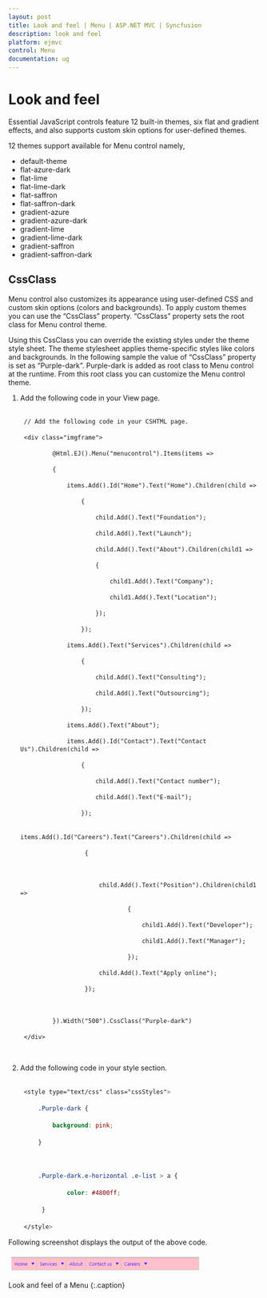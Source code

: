 ```yaml
---
layout: post
title: Look and feel | Menu | ASP.NET MVC | Syncfusion
description: look and feel
platform: ejmvc
control: Menu
documentation: ug
---
```


# Look and feel

Essential JavaScript controls feature 12 built-in themes, six flat and gradient effects, and also supports custom skin options for user-defined themes.

12 themes support available for Menu control namely,

* default-theme
* flat-azure-dark
* flat-lime
* flat-lime-dark
* flat-saffron
* flat-saffron-dark
* gradient-azure
* gradient-azure-dark
* gradient-lime
* gradient-lime-dark
* gradient-saffron
* gradient-saffron-dark

## CssClass

Menu control also customizes its appearance using user-defined CSS and custom skin options (colors and backgrounds). To apply custom themes you can use the “CssClass” property. “CssClass” property sets the root class for Menu control theme.

Using this CssClass you can override the existing styles under the theme style sheet. The theme stylesheet applies theme-specific styles like colors and backgrounds. In the following sample the value of “CssClass” property is set as “Purple-dark”. Purple-dark is added as root class to Menu control at the runtime. From this root class you can customize the Menu control theme.

1. Add the following code in your View page.

   ~~~ cshtml

	// Add the following code in your CSHTML page.

	<div class="imgframe">

			@Html.EJ().Menu("menucontrol").Items(items =>

			{

				items.Add().Id("Home").Text("Home").Children(child =>

					{

						child.Add().Text("Foundation");

						child.Add().Text("Launch");

						child.Add().Text("About").Children(child1 =>

						{

							child1.Add().Text("Company");

							child1.Add().Text("Location");

						});

					});

				items.Add().Text("Services").Children(child =>

					{

						child.Add().Text("Consulting");

						child.Add().Text("Outsourcing");

					});

				items.Add().Text("About");

				items.Add().Id("Contact").Text("Contact Us").Children(child =>

					{

						child.Add().Text("Contact number");

						child.Add().Text("E-mail");

					});

				items.Add().Id("Careers").Text("Careers").Children(child =>

					 {



						 child.Add().Text("Position").Children(child1 =>

								 {

									 child1.Add().Text("Developer");

									 child1.Add().Text("Manager");

								 });

						 child.Add().Text("Apply online");

					 });



			}).Width("500").CssClass("Purple-dark")

	</div>



   ~~~
   

2. Add the following code in your style section.


   ~~~ css

	<style type="text/css" class="cssStyles">

		.Purple-dark {

			background: pink;

		}



		.Purple-dark.e-horizontal .e-list > a {

				color: #4800ff;

		 }

	</style>

   ~~~
   

Following screenshot displays the output of the above code.

![](Look-and-feel_images/Look-and-feel_img1.png)

Look and feel of a Menu
{:.caption}

